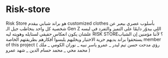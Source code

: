 # Risk-store
Risk Store هو براند شبابي بيقدم customized clothes بأسلوب عصري بيعبر عن شخصية كل واحد بنخاطب جيل الـ Gen Z اللي بيدوّر دايمًا على التميز والتفرد في لبسه علشان يكون انعكاس حقيقي لستايله وهويته ليه RISK STORE؟ لأننا مؤمنين إن الشباب يستحقوا براند يديهم حرية الاختيار ويخليهم يلبسوا أفكارهم بطريقتهم الخاصة
member of this project ( رؤي مدحت حسن تيم ليدر _ عمرو ياسر نبيه _ نوران الكومي _ ملك محمد محي _ محمد حسام الدين _ شهد عمرو )
